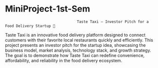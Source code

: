 # MiniProject-1st-Sem
                                     Taste Taxi – Investor Pitch for a Food Delivery Startup 🍔
Taste Taxi is an innovative food delivery platform designed to connect customers with their favorite local restaurants quickly and efficiently. This project presents an investor pitch for the startup idea, showcasing the business model, market analysis, technology stack, and growth strategy. The goal is to demonstrate how Taste Taxi can redefine convenience, affordability, and reliability in the food delivery ecosystem.
